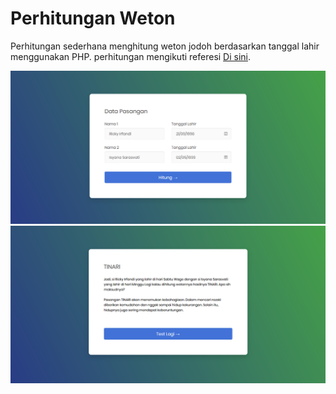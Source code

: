 # Perhitungan Weton
 Perhitungan sederhana menghitung weton jodoh berdasarkan tanggal lahir menggunakan PHP. perhitungan mengikuti referesi [Di sini](https://www.popbela.com/relationship/married/amalia-azizah/cara-menghitung-weton-jodoh-1/full).

 ![GitHub Logo](1.png)
 ![GitHub Logo](2.png)
